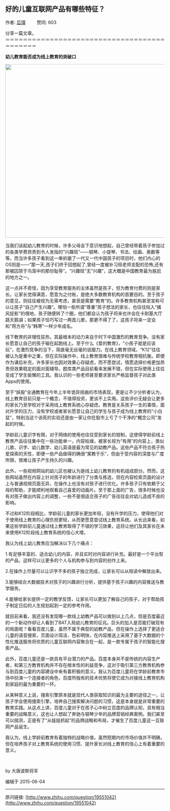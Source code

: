 ## 好的儿童互联网产品有哪些特征？

作者: [后璞](http://www.zhihu.com/people/hou-pu-67)&nbsp;&nbsp;&nbsp;&nbsp;&nbsp;&nbsp;&nbsp;&nbsp; 赞同: 603


分享一篇文章。<br>＝＝＝＝＝＝＝＝＝＝＝＝＝＝＝＝＝＝＝＝＝＝＝＝＝＝＝＝＝＝＝＝＝＝＝＝＝＝＝＝＝＝＝<br><p><b>幼儿教育能否成为线上教育的突破口</b></p><img src="http://pic4.zhimg.com/7db6135da6db912157094c38e4b64903_b.jpg" data-rawwidth="547" data-rawheight="303" class="origin_image zh-lightbox-thumb" width="547" data-original="http://pic4.zhimg.com/7db6135da6db912157094c38e4b64903_r.jpg"><br><p>  当我们谈起幼儿教育的时候，许多父母会下意识地想起，自己曾经带着孩子参加过的各类学费昂贵到令人发指的“兴趣班”——钢琴、小提琴、书法、绘画、奥数等等。而当许多孩子看到这一串折磨了一代又一代中国孩子的项目时，他们内心的OS则是——“那一天,孩子们终于回想起了,曾经一度被补习班老师支配的恐怖,还有那被囚禁于鸟笼中的那份耻辱”。“兴趣班”无“兴趣”，这大概是中国教育最为尴尬的地方之一。</p><p>  这一点并不奇怪，因为享受教育服务的主体虽然是孩子，但为教育付费的则是家长。让家长觉得满意，愿意为之付账，是绝大多数教育机构的首要目的。至于孩子的意见，则往往被视为无需考虑，甚至是需要“教育”的。许多教育机构甚至宣称可以让孩子“自己产生兴趣”。哪怕一些所谓“尊重”孩子想法的家长，也往往陷入“捕风捉影”的境地，孩子随便转了个圈，他们都会认为孩子将来也许会在卡耐基大厅跳天鹅湖；如果孩子恰巧写过一两首儿歌，那更不得了了，这孩子将来一定会和“蒋方舟”与“韩寒”一样少年成名。</p><p>  线下教育的非理性狂热，其最根本的动力来自于时下中国激烈的教育竞争。没有家长愿意让自己的孩子输在起跑线上。至于什么《爱的教育》，“小孩子就是应该玩”，在激烈竞争的当下，简直毫无丝毫的说服力。在线上教育领域，“K12”往往被认为是重中之重，但在实际操作中，线上教育很难与传统学校教育相抗衡。即便作为课后补充，许多家长也因对效果心存疑虑，而不愿尝试，情愿选择价格更加昂贵但效果稳定的面对面辅导。题库类产品目前看来发展不错，但在实际使用上往往变成了学生偷懒的工具。我认识的一些老师甚至要求家长严格监督孩子对此类Apps的使用。</p><p>  至于“妖股”全通教育在今年上半年诡异扭曲的市场表现，更是让不少分析者认为，线上教育目前只是一个概念，不值得投资，更谈不上实用。这些评价无疑会让更多的家长乃至学校对于采用线上教育系统心存疑虑。教育是关系孩子一生的事情，面对升学的压力，没有学校或者家长愿意让自己的学生与孩子成为线上教育的“小白鼠”，特别当这个该死的实验还是由一家让你在股市上亏了个干净的“概念公司”发起的时候。</p><p>  学龄前儿童识字有限，对于网络的使用也往往受到家长的钳制，这使得学龄前线上教育产品往往集中在一些功能单一，内容枯燥，被家长视为“有用”的内容上，类似儿歌、识字、幼儿数学、幼儿英语是最为常见的幼教产品。这些产品不符合孩子热爱探索的天性，即便一些产品做得的确很“寓教于乐”，但由于受内容的深度与广度所限，很难让孩子产生持久的兴趣。</p><p>  此外，一些视频网站的幼儿区也被认为是线上幼儿教育的有机组成部分。然而，这些网站虽然在内容上针对孩子的年龄进行了分类与拣选，但在内容检索页面的设计上与普通视频页面无异，在操作上也没有对孩子进行优化。许多孩子只有依赖于父母的帮助，才能顺利地观看自己喜爱的动画片。至于那上面的广告，很多时候也没有对孩子做出内容上的调整，一些不是很适合孩子的广告往往会对幼儿造成不良的影响。</p><p>  不过和K12阶段相比，学龄前儿童的家长更加年轻，没有升学的压力，使得他们对于使用线上教育的心理负担更轻，从而更愿意尝试线上教育系统。从长远来看，如果这些学龄前儿童通过线上教育取得了不错的学习效果，这将让他们及其家长在未来使用K12阶段线上教育系统的信心大增。</p><p>  我认为线上幼儿教育应当解决以下几个痛点：</p><p>1.有足够丰富的、适合幼儿的内容，并且实时对内容进行补充。最好是一个平台型的产品，这样可以让更多的个人与机构参与到内容的创作上来。</p><p>2.在操作上尽量可以让识字不多的孩子独立完成，让家长可以从陪读中解放出来。</p><p>3.能够结合大数据技术对孩子的兴趣进行分析，提供基于孩子兴趣的内容推送与教学服务。</p><p>4.能够给家长提供一定的教学反馈，让家长可以更加了解自己的孩子，对于帮助孩子制定日后的人生规划起到一定的参考作用。</p><p>   就目前来看，我还没有发现哪一款线上幼教产品可以做到以上几点，但是百度最近的一个新动作却让人看到了BAT入局幼儿教育的征兆。巨头的加入是否能打破现有的局面呢？看看百度儿童，虽然不属于典型的幼教产品，但在操作上选择了更适合儿童的语音搜索，页面设计简洁、色彩明快，在内容推送上采用了基于大数据的个性化推送服务将优质的儿童互联网内容聚合在一起，是一款专属于孩子的智能化搜索产品。</p><p>  此外，百度儿童还是一款具有平台潜力的产品。百度本身并不是传统的内容生产者，和第三方教育机构并不存在根本性的利益竞争，这对于吸引第三方教育机构参与到百度儿童的内容建设中来有着积极的意义。我认为百度儿童将在学龄前教育市场中扮演一个连接者的角色，百度所独有的技术优势将使它成为对接线上教育机构到家庭的最为重要的一环。</p><p>  从某种意义上说，搜索引擎原本就是现代人类获取知识的最为主要的途径之一，让孩子学会使用搜索引擎，培养自己搜索解决问题的习惯，这是本身就是非常重要的教育实践。从这点上讲，百度儿童对于在孩子心中树立百度的品牌认知，具有相当重要的战略意义，这也让人想起了奔驰与钢琴少年的品牌营销经典案例。我们甚至可以揣测，正是有了“从娃娃抓起”的品牌战略和布局，才催生了百度儿童这一互联网产品诞生。</p><p>  我认为，线上学龄前教育有着独特的战略价值，虽然短期内的市场价值并不明确，但在培养孩子对上教育系统的使用习惯、提升家长对线上教育的信心上有着重要的意义。</p><br><p>by 大唐波斯将军</p>



编辑于 2015-06-04



---
原问链接: [http://www.zhihu.com/question/19551042](http://www.zhihu.com/question/19551042)